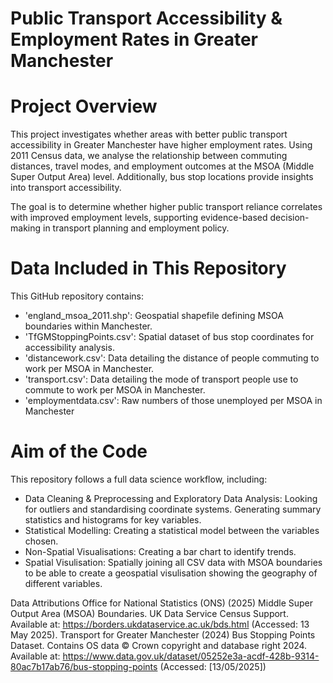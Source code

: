 # Public Transport Accessibility & Employment Rates in Greater Manchester  

# Project Overview  
This project investigates whether areas with better public transport accessibility in Greater Manchester have higher employment rates. Using 2011 Census data, we analyse the relationship between commuting distances, travel modes, and employment outcomes at the MSOA (Middle Super Output Area) level. Additionally, bus stop locations provide insights into transport accessibility.  

The goal is to determine whether higher public transport reliance correlates with improved employment levels, supporting evidence-based decision-making in transport planning and employment policy.  

# Data Included in This Repository  
This GitHub repository contains:  
- 'england_msoa_2011.shp': Geospatial shapefile defining MSOA boundaries within Manchester.
- 'TfGMStoppingPoints.csv': Spatial dataset of bus stop coordinates for accessibility analysis.
- 'distancework.csv': Data detailing the distance of people commuting to work per MSOA in Manchester.
- 'transport.csv': Data detailing the mode of transport people use to commute to work per MSOA in Manchester.
- 'employmentdata.csv': Raw numbers of those unemployed per MSOA in Manchester

# Aim of the Code  
This repository follows a full data science workflow, including:  
- Data Cleaning & Preprocessing and Exploratory Data Analysis: Looking for outliers and standardising coordinate systems. Generating summary statistics and histograms for key variables.
- Statistical Modelling: Creating a statistical model between the variables chosen. 
- Non-Spatial Visualisations: Creating a bar chart to identify trends.
- Spatial Visulisation: Spatially joining all CSV data with MSOA boundaries to be able to create a geospatial visulisation showing the geography of different variables.

Data Attributions
Office for National Statistics (ONS) (2025) Middle Super Output Area (MSOA) Boundaries. UK Data Service Census Support. Available at: https://borders.ukdataservice.ac.uk/bds.html (Accessed: 13 May 2025).
Transport for Greater Manchester (2024) Bus Stopping Points Dataset. Contains OS data © Crown copyright and database right 2024. Available at: https://www.data.gov.uk/dataset/05252e3a-acdf-428b-9314-80ac7b17ab76/bus-stopping-points (Accessed: [13/05/2025])


